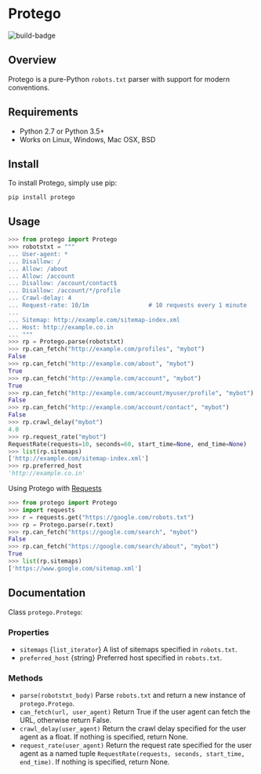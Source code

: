 # Protego

![build-badge](https://img.shields.io/travis/anubhavp28/protego)
## Overview
Protego is a pure-Python `robots.txt` parser with support for modern conventions.

## Requirements
* Python 2.7 or Python 3.5+
* Works on Linux, Windows, Mac OSX, BSD

## Install

To install Protego, simply use pip:

```
pip install protego
```

## Usage

```python
>>> from protego import Protego
>>> robotstxt = """
... User-agent: *
... Disallow: /
... Allow: /about
... Allow: /account
... Disallow: /account/contact$
... Disallow: /account/*/profile
... Crawl-delay: 4
... Request-rate: 10/1m                 # 10 requests every 1 minute
... 
... Sitemap: http://example.com/sitemap-index.xml
... Host: http://example.co.in
... """
>>> rp = Protego.parse(robotstxt)
>>> rp.can_fetch("http://example.com/profiles", "mybot")
False
>>> rp.can_fetch("http://example.com/about", "mybot")
True
>>> rp.can_fetch("http://example.com/account", "mybot")
True
>>> rp.can_fetch("http://example.com/account/myuser/profile", "mybot")
False
>>> rp.can_fetch("http://example.com/account/contact", "mybot")
False
>>> rp.crawl_delay("mybot")
4.0
>>> rp.request_rate("mybot")
RequestRate(requests=10, seconds=60, start_time=None, end_time=None)
>>> list(rp.sitemaps)
['http://example.com/sitemap-index.xml']
>>> rp.preferred_host
'http://example.co.in'
```

Using Protego with [Requests](https://3.python-requests.org/)

```python
>>> from protego import Protego
>>> import requests
>>> r = requests.get("https://google.com/robots.txt")
>>> rp = Protego.parse(r.text)
>>> rp.can_fetch("https://google.com/search", "mybot")
False
>>> rp.can_fetch("https://google.com/search/about", "mybot")
True
>>> list(rp.sitemaps)
['https://www.google.com/sitemap.xml']
```

## Documentation

Class `protego.Protego`:
    
### Properties

* `sitemaps` {`list_iterator`} A list of sitemaps specified in `robots.txt`.
* `preferred_host` {string} Preferred host specified in `robots.txt`.

### Methods

* `parse(robotstxt_body)` Parse `robots.txt` and return a new instance of `protego.Protego`. 
* `can_fetch(url, user_agent)` Return True if the user agent can fetch the URL, otherwise return False.
* `crawl_delay(user_agent)` Return the crawl delay specified for the user agent as a float. If nothing is specified, return None.
* `request_rate(user_agent)` Return the request rate specified for the user agent as a named tuple `RequestRate(requests, seconds, start_time, end_time)`. If nothing is specified, return None.

